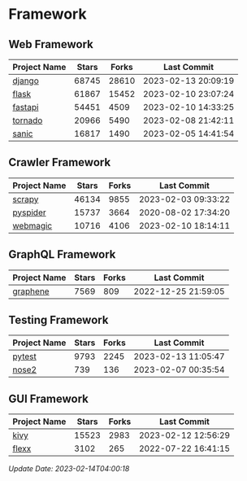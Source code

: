 # Framework

## Web Framework
| Project Name | Stars | Forks | Last Commit |
| ------------ | ----- | ----- | ----------- |
| [django](https://github.com/django/django) | 68745 | 28610 | 2023-02-13 20:09:19 |
| [flask](https://github.com/pallets/flask) | 61867 | 15452 | 2023-02-10 23:07:24 |
| [fastapi](https://github.com/tiangolo/fastapi) | 54451 | 4509 | 2023-02-10 14:33:25 |
| [tornado](https://github.com/tornadoweb/tornado) | 20966 | 5490 | 2023-02-08 21:42:11 |
| [sanic](https://github.com/sanic-org/sanic) | 16817 | 1490 | 2023-02-05 14:41:54 |

## Crawler Framework
| Project Name | Stars | Forks | Last Commit |
| ------------ | ----- | ----- | ----------- |
| [scrapy](https://github.com/scrapy/scrapy) | 46134 | 9855 | 2023-02-03 09:33:22 |
| [pyspider](https://github.com/binux/pyspider) | 15737 | 3664 | 2020-08-02 17:34:20 |
| [webmagic](https://github.com/code4craft/webmagic) | 10716 | 4106 | 2023-02-10 18:14:11 |

## GraphQL Framework
| Project Name | Stars | Forks | Last Commit |
| ------------ | ----- | ----- | ----------- |
| [graphene](https://github.com/graphql-python/graphene) | 7569 | 809 | 2022-12-25 21:59:05 |

## Testing Framework
| Project Name | Stars | Forks | Last Commit |
| ------------ | ----- | ----- | ----------- |
| [pytest](https://github.com/pytest-dev/pytest) | 9793 | 2245 | 2023-02-13 11:05:47 |
| [nose2](https://github.com/nose-devs/nose2) | 739 | 136 | 2023-02-07 00:35:54 |

## GUI Framework
| Project Name | Stars | Forks | Last Commit |
| ------------ | ----- | ----- | ----------- |
| [kivy](https://github.com/kivy/kivy) | 15523 | 2983 | 2023-02-12 12:56:29 |
| [flexx](https://github.com/flexxui/flexx) | 3102 | 265 | 2022-07-22 16:41:15 |

*Update Date: 2023-02-14T04:00:18*